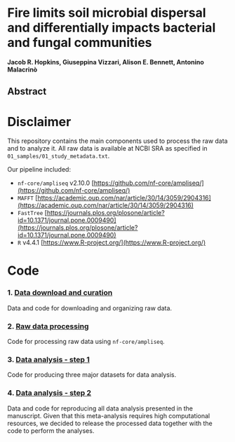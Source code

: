 # Fire limits soil microbial dispersal and differentially impacts bacterial and fungal communities

**Jacob R. Hopkins, Giuseppina Vizzari, Alison E. Bennett, Antonino Malacrinò**

## Abstract

# Disclaimer

This repository contains the main components used to process the raw data and to analyze it. All raw data is available at NCBI SRA as specified in `01_samples/01_study_metadata.txt`. 

Our pipeline included:
* `nf-core/ampliseq` v2.10.0 [https://github.com/nf-core/ampliseq/](https://github.com/nf-core/ampliseq/)
* `MAFFT` [https://academic.oup.com/nar/article/30/14/3059/2904316](https://academic.oup.com/nar/article/30/14/3059/2904316)
* `FastTree` [https://journals.plos.org/plosone/article?id=10.1371/journal.pone.0009490](https://journals.plos.org/plosone/article?id=10.1371/journal.pone.0009490)
* `R` v4.4.1 [https://www.R-project.org/](https://www.R-project.org/)

# Code

### **1.** [Data download and curation](/03_organize_data)
Data and code for downloading and organizing raw data.

### **2.** [Raw data processing](/04_ampliseq)
Code for processing raw data using `nf-core/ampliseq`.

### **3.** [Data analysis - step 1](/05_analysis1)
Code for producing three major datasets for data analysis.

### **4.** [Data analysis - step 2](/06_analysis2)
Data and code for reproducing all data analysis presented in the manuscript. Given that this meta-analysis requires high computational resources, we decided to release the processed data together with the code to perform the analyses.
